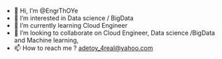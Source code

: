 - 👋 Hi, I’m @EngrThOYe
- 👀 I’m interested in Data science / BigData
- 🌱 I’m currently learning Cloud Engineer
- 💞️ I’m looking to collaborate on Cloud Engineer, Data science /BigData and Machine learning, 
- 📫 How to reach me ? adetoy_4real@yahoo.com

<!---
EngrThOYe/EngrThOYe is a ✨ special ✨ repository because its `README.md` (this file) appears on your GitHub profile.
You can click the Preview link to take a look at your changes.
--->
